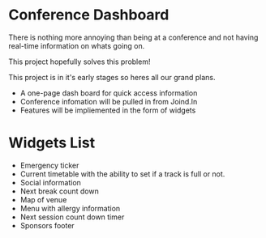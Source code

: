 Conference Dashboard
===================

There is nothing more annoying than being at a conference and not having real-time information on whats going on.

This project hopefully solves this problem!

This project is in it's early stages so heres all our grand plans.

- A one-page dash board for quick access information
- Conference infomation will be pulled in from Joind.In
- Features will be impliemented in the form of widgets

Widgets List
============
- Emergency ticker
- Current timetable with the ability to set if a track is full or not.
- Social information
- Next break count down
- Map of venue
- Menu with allergy information
- Next session count down timer
- Sponsors footer
